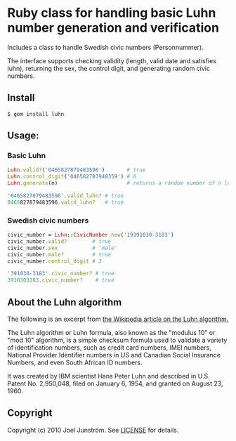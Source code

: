 # Ruby class for handling basic Luhn number generation and verification

Includes a class to handle Swedish civic numbers (Personnummer).

The interface supports checking validity (length, valid date and satisfies luhn),
returning the sex, the control digit, and generating random civic numbers.

## Install

```shell
$ gem install luhn
```

## Usage:

### Basic Luhn

```ruby
Luhn.valid?('0465827879483596')       # true
Luhn.control_digit('046582787948359') # 6
Luhn.generate(n)                      # returns a random number of n length that satisfies luhn

'0465827879483596'.valid_luhn? # true
0465827879483596.valid_luhn?   # true
```

### Swedish civic numbers

```ruby
civic_number = Luhn::CivicNumber.new('19391030-3183')
civic_number.valid?        # true
civic_number.sex           # 'male'
civic_number.male?         # true
civic_number.control_digit # 3

'391030-3183'.civic_number? # true
3910303183.civic_number?    # true
```

## About the Luhn algorithm

The following is an excerpt from [the Wikipedia article on the Luhn algorithm.](https://en.wikipedia.org/wiki/Luhn_algorithm)

The Luhn algorithm or Luhn formula, also known as the "modulus 10" or "mod 10"
algorithm, is a simple checksum formula used to validate a variety of
identification numbers, such as credit card numbers, IMEI numbers,
National Provider Identifier numbers in US and Canadian Social Insurance Numbers,
and even South African ID numbers.

It was created by IBM scientist Hans Peter Luhn and described in U.S. Patent
No. 2,950,048, filed on January 6, 1954, and granted on August 23, 1960.

## Copyright

Copyright (c) 2010 Joel Junström. See [LICENSE](LICENSE) for details.
